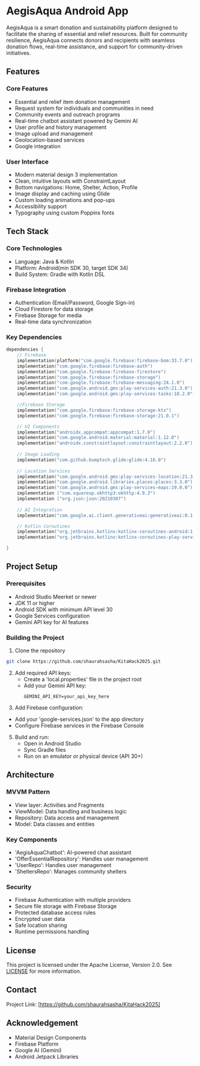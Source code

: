 # AegisAqua Android App

AegisAqua is a smart donation and sustainability platform designed to facilitate the sharing of essential and relief resources. Built for community resilience, AegisAqua connects donors and recipients with seamless donation flows, real-time assistance, and support for community-driven initiatives.

## Features

### Core Features 
- Essential and relief item donation management
- Request system for individuals and communities in need
- Community events and outreach programs
- Real-time chatbot assistant powered by Gemini AI
- User profile and history management
- Image upload and management
- Geolocation-based services
- Google integration

### User Interface
- Modern material design 3 implementation
- Clean, intuitive layouts with ConstraintLayout
- Bottom navigations: Home, Shelter, Action, Profile
- Image display and caching using Glide
- Custom loading animations and pop-ups
- Accessibility support
- Typography using custom Poppins fonts

## Tech Stack

### Core Technologies
- Language: Java & Kotlin
- Platform: Android(min SDK 30, target SDK 34)
- Build System: Gradle with Kotlin DSL

### Firebase Integration
- Authentication (Email/Password, Google Sign-in)
- Cloud Firestore for data storage
- Firebase Storage for media
- Real-time data synchronization

### Key Dependencies
```kotlin
dependencies {
    // Firebase
    implementation(platform("com.google.firebase:firebase-bom:33.7.0"))
    implementation("com.google.firebase:firebase-auth")
    implementation("com.google.firebase:firebase-firestore")
    implementation("com.google.firebase:firebase-storage")
    implementation("com.google.firebase:firebase-messaging:24.1.0")
    implementation("com.google.android.gms:play-services-auth:21.3.0")
    implementation("com.google.android.gms:play-services-tasks:18.2.0")

    //Firebase Storage
    implementation("com.google.firebase:firebase-storage-ktx")
    implementation("com.google.firebase:firebase-storage:21.0.1")

    // UI Components
    implementation("androidx.appcompat:appcompat:1.7.0")
    implementation("com.google.android.material:material:1.12.0")
    implementation("androidx.constraintlayout:constraintlayout:2.2.0")
    
    // Image Loading
    implementation("com.github.bumptech.glide:glide:4.16.0")
    
    // Location Services
    implementation("com.google.android.gms:play-services-location:21.3.0")
    implementation("com.google.android.libraries.places:places:3.3.0")
    implementation("com.google.android.gms:play-services-maps:19.0.0")
    implementation ("com.squareup.okhttp3:okhttp:4.9.3")
    implementation ("org.json:json:20210307")
    
    // AI Integration
    implementation("com.google.ai.client.generativeai:generativeai:0.1.1")

    // Kotlin Coroutines
    implementation("org.jetbrains.kotlinx:kotlinx-coroutines-android:1.8.0")
    implementation("org.jetbrains.kotlinx:kotlinx-coroutines-play-services:1.8.0")

}
```

## Project Setup

### Prerequisites
- Android Studio Meerket or newer
- JDK 11 or higher
- Android SDK with minimum API level 30
- Google Services configuration
- Gemini API key for AI features

### Building the Project 
1. Clone the repository
```bash
git clone https://github.com/shaurahsasha/KitaHack2025.git
```

2. Add required API keys:
   - Create a 'local.properties' file in the project root
   - Add your Gemini API key:
     ```properties
     GEMINI_API_KEY=your_api_key_here
     ```
3. Add Firebase configuration:
  - Add your 'google-services.json' to the app directory
  - Configure Firebase services in the Firebase Console
    
5. Build and run:
   - Open in Android Studio
   - Sync Gradle files
   - Run on an emulator or physical device (API 30+)

## Architecture

### MVVM Pattern
- View layer: Activities and Fragments
- ViewModel: Data handling and business logic
- Repository: Data access and management
- Model: Data classes and entities

### Key Components
- 'AegisAquaChatbot': AI-powered chat assistant
- 'OfferEssentialRepository': Handles user management
- 'UserRepo': Handles user management
- 'SheltersRepo': Manages community shelters

### Security
- Firebase Authentication with multiple providers
- Secure file storage with Firebase Storage
- Protected database access rules
- Encrypted user data
- Safe location sharing
- Runtime permissions handling

## License

This project is licensed under the Apache License, Version 2.0. See [LICENSE](LICENSE) for more information.

## Contact

Project Link: [https://github.com/shaurahsasha/KitaHack2025]

## Acknowledgement
- Material Design Components
- Firebase Platform
- Google AI (Gemini)
- Android Jetpack Libraries
